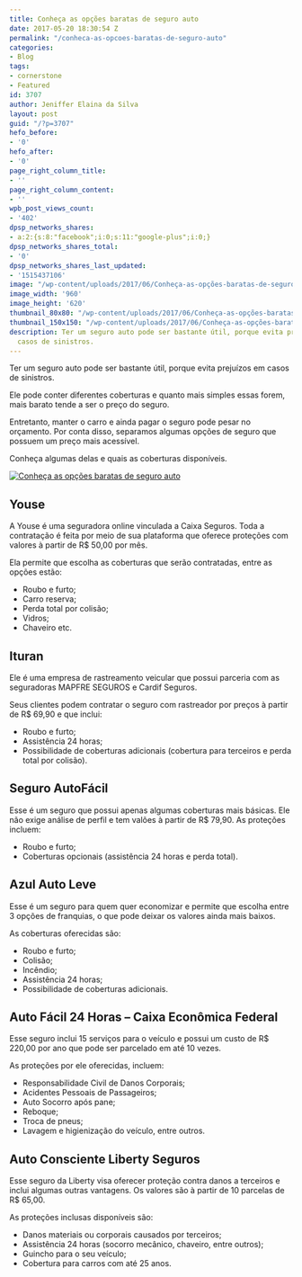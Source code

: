 ```yaml
---
title: Conheça as opções baratas de seguro auto
date: 2017-05-20 18:30:54 Z
permalink: "/conheca-as-opcoes-baratas-de-seguro-auto"
categories:
- Blog
tags:
- cornerstone
- Featured
id: 3707
author: Jeniffer Elaina da Silva
layout: post
guid: "/?p=3707"
hefo_before:
- '0'
hefo_after:
- '0'
page_right_column_title:
- ''
page_right_column_content:
- ''
wpb_post_views_count:
- '402'
dpsp_networks_shares:
- a:2:{s:8:"facebook";i:0;s:11:"google-plus";i:0;}
dpsp_networks_shares_total:
- '0'
dpsp_networks_shares_last_updated:
- '1515437106'
image: "/wp-content/uploads/2017/06/Conheça-as-opções-baratas-de-seguro-auto.jpg"
image_width: '960'
image_height: '620'
thumbnail_80x80: "/wp-content/uploads/2017/06/Conheça-as-opções-baratas-de-seguro-auto-80x80.jpg"
thumbnail_150x150: "/wp-content/uploads/2017/06/Conheça-as-opções-baratas-de-seguro-auto-150x150.jpg"
description: Ter um seguro auto pode ser bastante útil, porque evita prejuízos em
  casos de sinistros.
---
```


Ter um seguro auto pode ser bastante útil, porque evita prejuízos em casos de sinistros.

Ele pode conter diferentes coberturas e quanto mais simples essas forem, mais barato tende a ser o preço do seguro.

Entretanto, manter o carro e ainda pagar o seguro pode pesar no orçamento. Por conta disso, separamos algumas opções de seguro que possuem um preço mais acessível.

Conheça algumas delas e quais as coberturas disponíveis.

[<img class="aligncenter size-full wp-image-3708" src="/wp-content/uploads/2017/06/Conheça-as-opções-baratas-de-seguro-auto.jpg" alt="Conheça as opções baratas de seguro auto" srcset="/wp-content/uploads/2017/06/Conheça-as-opções-baratas-de-seguro-auto.jpg 960w, /wp-content/uploads/2017/06/Conheça-as-opções-baratas-de-seguro-auto-250x161.jpg 250w, /wp-content/uploads/2017/06/Conheça-as-opções-baratas-de-seguro-auto-768x496.jpg 768w, /wp-content/uploads/2017/06/Conheça-as-opções-baratas-de-seguro-auto-700x452.jpg 700w, /wp-content/uploads/2017/06/Conheça-as-opções-baratas-de-seguro-auto-120x78.jpg 120w" sizes="(max-width: 960px) 100vw, 960px" />](/wp-content/uploads/2017/06/Conheça-as-opções-baratas-de-seguro-auto.jpg)

## Youse

A Youse é uma seguradora online vinculada a Caixa Seguros. Toda a contratação é feita por meio de sua plataforma que oferece proteções com valores à partir de R$ 50,00 por mês.

Ela permite que escolha as coberturas que serão contratadas, entre as opções estão:

  * Roubo e furto;
  * Carro reserva;
  * Perda total por colisão;
  * Vidros;
  * Chaveiro etc.

## Ituran

Ele é uma empresa de rastreamento veicular que possui parceria com as seguradoras MAPFRE SEGUROS e Cardif Seguros.

Seus clientes podem contratar o seguro com rastreador por preços à partir de R$ 69,90 e que inclui:

  * Roubo e furto;
  * Assistência 24 horas;
  * Possibilidade de coberturas adicionais (cobertura para terceiros e perda total por colisão).

## Seguro AutoFácil

Esse é um seguro que possui apenas algumas coberturas mais básicas. Ele não exige análise de perfil e tem valões à partir de R$ 79,90. As proteções incluem:

  * Roubo e furto;
  * Coberturas opcionais (assistência 24 horas e perda total).

## Azul Auto Leve

Esse é um seguro para quem quer economizar e permite que escolha entre 3 opções de franquias, o que pode deixar os valores ainda mais baixos.

As coberturas oferecidas são:

  * Roubo e furto;
  * Colisão;
  * Incêndio;
  * Assistência 24 horas;
  * Possibilidade de coberturas adicionais.

## Auto Fácil 24 Horas &#8211; Caixa Econômica Federal

Esse seguro inclui 15 serviços para o veículo e possui um custo de R$ 220,00 por ano que pode ser parcelado em até 10 vezes.

As proteções por ele oferecidas, incluem:

  * Responsabilidade Civil de Danos Corporais;
  * Acidentes Pessoais de Passageiros;
  * Auto Socorro após pane;
  * Reboque;
  * Troca de pneus;
  * Lavagem e higienização do veículo, entre outros.

## Auto Consciente Liberty Seguros

Esse seguro da Liberty visa oferecer proteção contra danos a terceiros e inclui algumas outras vantagens. Os valores são à partir de 10 parcelas de R$ 65,00.

As proteções inclusas disponíveis são:

  * Danos materiais ou corporais causados por terceiros;
  * Assistência 24 horas (socorro mecânico, chaveiro, entre outros);
  * Guincho para o seu veículo;
  * Cobertura para carros com até 25 anos.

&nbsp;
